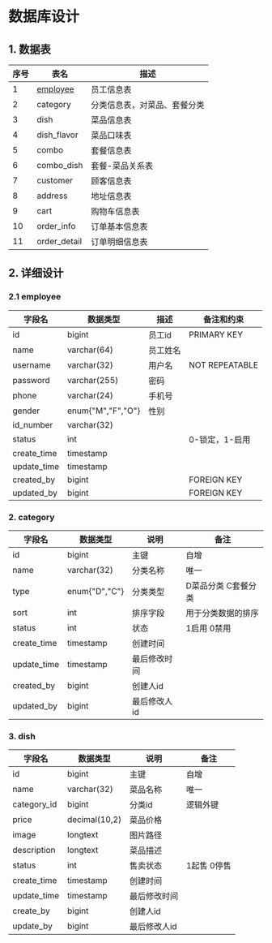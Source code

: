 # 数据库设计

## 1. 数据表

| 序号 | 表名                       | 描述             |
|----|--------------------------|----------------|
| 1  | [employee](#21-employee) | 员工信息表          |
| 2  | category                 | 分类信息表，对菜品、套餐分类 |
| 3  | dish                     | 菜品信息表          |
| 4  | dish_flavor              | 菜品口味表          |
| 5  | combo                    | 套餐信息表          |
| 6  | combo_dish               | 套餐-菜品关系表       |
| 7  | customer                 | 顾客信息表          |
| 8  | address                  | 地址信息表          |
| 9  | cart                     | 购物车信息表         |
| 10 | order_info               | 订单基本信息表        |
| 11 | order_detail             | 订单明细信息表        |

## 2. 详细设计

### 2.1 employee

| 字段名  | 数据类型        | 描述   | 备注和约束       |
|------|-------------|------|-------------|
| id   | bigint      | 员工id | PRIMARY KEY |
| name | varchar(64) | 员工姓名 |             |
| username       | varchar(32) | 用户名 | NOT REPEATABLE |
| password | varchar(255) | 密码 |  |
| phone | varchar(24) | 手机号 |  |
| gender | enum{"M","F","O"} | 性别 |  |
| id_number | varchar(32) |  |  |
| status | int |  | 0-锁定，1-启用 |
| create_time | timestamp |  |  |
| update_time | timestamp |  |  |
| created_by | bigint |  | FOREIGN KEY |
| updated_by | bigint |  | FOREIGN KEY |



### 2. category

| 字段名      | 数据类型      | 说明         | 备注                 |
| ----------- | ------------- | ------------ | -------------------- |
| id          | bigint        | 主键         | 自增                 |
| name        | varchar(32)   | 分类名称     | 唯一                 |
| type        | enum{"D","C"} | 分类类型     | D菜品分类  C套餐分类 |
| sort        | int           | 排序字段     | 用于分类数据的排序   |
| status      | int           | 状态         | 1启用 0禁用          |
| create_time | timestamp     | 创建时间     |                      |
| update_time | timestamp     | 最后修改时间 |                      |
| created_by  | bigint        | 创建人id     |                      |
| updated_by  | bigint        | 最后修改人id |                      |



### 3. dish

| 字段名      | 数据类型      | 说明         | 备注        |
| ----------- | ------------- | ------------ | ----------- |
| id          | bigint        | 主键         | 自增        |
| name        | varchar(32)   | 菜品名称     | 唯一        |
| category_id | bigint        | 分类id       | 逻辑外键    |
| price       | decimal(10,2) | 菜品价格     |             |
| image       | longtext      | 图片路径     |             |
| description | longtext      | 菜品描述     |             |
| status      | int           | 售卖状态     | 1起售 0停售 |
| create_time | timestamp     | 创建时间     |             |
| update_time | timestamp     | 最后修改时间 |             |
| create_by   | bigint        | 创建人id     |             |
| update_by   | bigint        | 最后修改人id |             |
